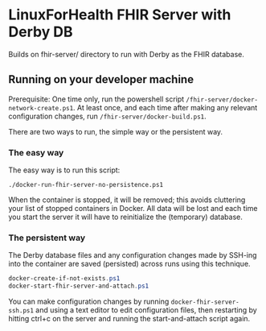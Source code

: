 # LinuxForHealth FHIR Server with Derby DB

Builds on fhir-server/ directory to run with Derby as the FHIR database.

## Running on your developer machine

Prerequisite: One time only, run the powershell script `/fhir-server/docker-network-create.ps1`. At least once, and
each time after making any relevant configuration changes, run `/fhir-server/docker-build.ps1`.

There are two ways to run, the simple way or the persistent way.

### The easy way

The easy way is to run this script:

`./docker-run-fhir-server-no-persistence.ps1`

When the container is stopped, it will be removed; this avoids cluttering your list of stopped containers in Docker.
All data will be lost and each time you start the server it will have to reinitialize the (temporary) database.

### The persistent way

The Derby database files and any configuration changes made by SSH-ing into the container are saved (persisted) across
runs using this technique.

```powershell
docker-create-if-not-exists.ps1
docker-start-fhir-server-and-attach.ps1
```

You can make configuration changes by running `docker-fhir-server-ssh.ps1` and using a text editor to edit configuration
files, then restarting by hitting ctrl+c on the server and running the start-and-attach script again.
